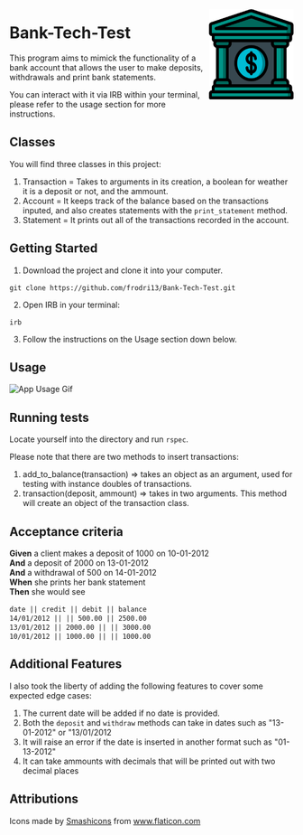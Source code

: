 <img src="https://raw.githubusercontent.com/frodri13/Bank-Tech-Test/main/img/bank.png" align="right"
     alt="Bank logo from https://www.flaticon.com/" width="150" height="160">

# Bank-Tech-Test

This program aims to mimick the functionality of a bank account that allows the user to make deposits, withdrawals and print bank statements.

You can interact with it via IRB within your terminal, please refer to the usage section for more instructions.

## Classes

You will find three classes in this project:

1. Transaction = Takes to arguments in its creation, a boolean for weather it is a deposit or not, and the ammount.
2. Account = It keeps track of the balance based on the transactions inputed, and also creates statements with the `print_statement` method.
3. Statement = It prints out all of the transactions recorded in the account.

## Getting Started

1. Download the project and clone it into your computer.

```
git clone https://github.com/frodri13/Bank-Tech-Test.git
```

2. Open IRB in your terminal:

```
irb
```

3. Follow the instructions on the Usage section down below.

## Usage

![App Usage Gif]()

## Running tests

Locate yourself into the directory and run `rspec`.

Please note that there are two methods to insert transactions:

1. add_to_balance(transaction) => takes an object as an argument, used for testing with instance doubles of transactions.
2. transaction(deposit, ammount) => takes in two arguments. This method will create an object of the transaction class.

## Acceptance criteria

**Given** a client makes a deposit of 1000 on 10-01-2012  
**And** a deposit of 2000 on 13-01-2012  
**And** a withdrawal of 500 on 14-01-2012  
**When** she prints her bank statement  
**Then** she would see

```
date || credit || debit || balance
14/01/2012 || || 500.00 || 2500.00
13/01/2012 || 2000.00 || || 3000.00
10/01/2012 || 1000.00 || || 1000.00
```

## Additional Features

I also took the liberty of adding the following features to cover some expected edge cases:

1. The current date will be added if no date is provided.
2. Both the `deposit` and `withdraw` methods can take in dates such as "13-01-2012" or "13/01/2012
3. It will raise an error if the date is inserted in another format such as "01-13-2012"
4. It can take ammounts with decimals that will be printed out with two decimal places

## Attributions

<div>Icons made by <a href="https://smashicons.com/" title="Smashicons">Smashicons</a> from <a href="https://www.flaticon.com/" title="Flaticon">www.flaticon.com</a></div>
